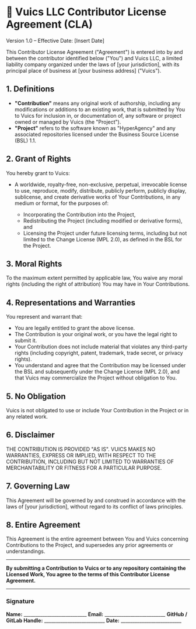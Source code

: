 # 📄 Vuics LLC Contributor License Agreement (CLA)

 Version 1.0 – Effective Date: \[Insert Date]

This Contributor License Agreement ("Agreement") is entered into by and between the contributor identified below ("You") and Vuics LLC, a limited liability company organized under the laws of \[your jurisdiction], with its principal place of business at \[your business address] ("Vuics").

## 1. Definitions

* **"Contribution"** means any original work of authorship, including any modifications or additions to an existing work, that is submitted by You to Vuics for inclusion in, or documentation of, any software or project owned or managed by Vuics (the "Project").
* **"Project"** refers to the software known as "HyperAgency" and any associated repositories licensed under the Business Source License (BSL) 1.1.

## 2. Grant of Rights

You hereby grant to Vuics:

* A worldwide, royalty-free, non-exclusive, perpetual, irrevocable license to use, reproduce, modify, distribute, publicly perform, publicly display, sublicense, and create derivative works of Your Contributions, in any medium or format, for the purposes of:

  * Incorporating the Contribution into the Project,
  * Redistributing the Project (including modified or derivative forms), and
  * Licensing the Project under future licensing terms, including but not limited to the Change License (MPL 2.0), as defined in the BSL for the Project.

## 3. Moral Rights

To the maximum extent permitted by applicable law, You waive any moral rights (including the right of attribution) You may have in Your Contributions.

## 4. Representations and Warranties

You represent and warrant that:

* You are legally entitled to grant the above license.
* The Contribution is your original work, or you have the legal right to submit it.
* Your Contribution does not include material that violates any third-party rights (including copyright, patent, trademark, trade secret, or privacy rights).
* You understand and agree that the Contribution may be licensed under the BSL and subsequently under the Change License (MPL 2.0), and that Vuics may commercialize the Project without obligation to You.

## 5. No Obligation

Vuics is not obligated to use or include Your Contribution in the Project or in any related work.

## 6. Disclaimer

THE CONTRIBUTION IS PROVIDED "AS IS". VUICS MAKES NO WARRANTIES, EXPRESS OR IMPLIED, WITH RESPECT TO THE CONTRIBUTION, INCLUDING BUT NOT LIMITED TO WARRANTIES OF MERCHANTABILITY OR FITNESS FOR A PARTICULAR PURPOSE.

## 7. Governing Law

This Agreement will be governed by and construed in accordance with the laws of \[your jurisdiction], without regard to its conflict of laws principles.

## 8. Entire Agreement

This Agreement is the entire agreement between You and Vuics concerning Contributions to the Project, and supersedes any prior agreements or understandings.

---

**By submitting a Contribution to Vuics or to any repository containing the Licensed Work, You agree to the terms of this Contributor License Agreement.**

---

### Signature

**Name:** \_\_\_\_\_\_\_\_\_\_\_\_\_\_\_\_\_\_\_\_\_\_\_\_\_\_\_
**Email:** \_\_\_\_\_\_\_\_\_\_\_\_\_\_\_\_\_\_\_\_\_\_\_\_\_\_
**GitHub / GitLab Handle:** \_\_\_\_\_\_\_\_\_\_\_\_\_\_\_\_\_\_\_\_\_\_\_\_\_\_
**Date:** \_\_\_\_\_\_\_\_\_\_\_\_\_\_\_\_\_\_\_\_\_\_\_\_\_\_

